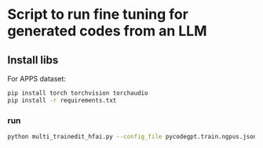 # Script to run fine tuning for generated codes from an LLM


## Install libs

For APPS dataset:

```bash
pip install torch torchvision torchaudio
pip install -r requirements.txt


```


### run

```bash
python multi_trainedit_hfai.py --config_file pycodegpt.train.ngpus.json

```

